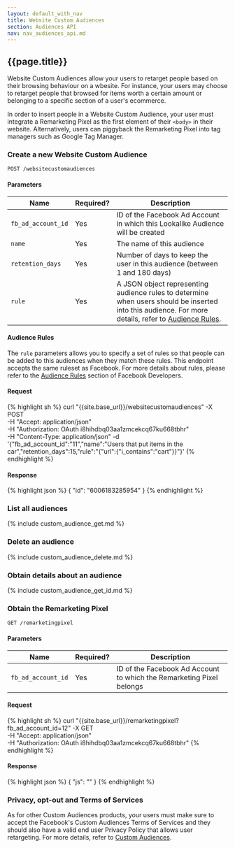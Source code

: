 ```yaml
---
layout: default_with_nav
title: Website Custom Audiences
section: Audiences API
nav: nav_audiences_api.md
---
```


## {{page.title}}
Website Custom Audiences allow your users to retarget people based on their browsing behaviour on a wbesite. For instance, your users may choose to retarget people that browsed for items worth a certain amount or belonging to a specific section of a user's ecommerce.

In order to insert people in a Website Custom Audience, your user must integrate a Remarketing Pixel as the first element of their `<body>` in their website. Alternatively, users can piggyback the Remarketing Pixel into tag managers such as Google Tag Manager.

### Create a new Website Custom Audience
`POST /websitecustomaudiences`

#### Parameters

Name | Required? | Description |
-----|-----------|-------------|
`fb_ad_account_id` | Yes | ID of the Facebook Ad Account in which this Lookalike Audience will be created |
`name` | Yes | The name of this audience |
`retention_days` | Yes | Number of days to keep the user in this audience (between 1 and 180 days) |
`rule` | Yes | A JSON object representing audience rules to determine when users should be inserted into this audience. For more details, refer to [Audience Rules](#audience_rules). |

#### Audience Rules

The `rule` parameters allows you to specify a set of rules so that people can be added to this audiences when they match these rules. This endpoint accepts the same ruleset as Facebook. For more details about rules, please refer to the [Audience Rules](https://developers.facebook.com/docs/reference/ads-api/custom-audience-website#audiencerules) section of Facebook Developers.

#### Request

{% highlight sh %}
curl "{{site.base_url}}/websitecustomaudiences" -X POST \
  -H "Accept: application/json" \
  -H "Authorization: OAuth i8hihdbq03aa1zmcekcq67ku668tbhr" \
  -H "Content-Type: application/json" -d '{"fb_ad_account_id":"11","name":"Users that put items in the car","retention_days":15,"rule":"{\"url\":{\"i_contains\":\"cart\"}}"}'
{% endhighlight %}

#### Response
{% highlight json %}
{
  "id": "6006183285954"
}
{% endhighlight %}

### List all audiences

{% include custom_audience_get.md %}

### Delete an audience

{% include custom_audience_delete.md %}

### Obtain details about an audience

{% include custom_audience_get_id.md %}


### Obtain the Remarketing Pixel

`GET /remarketingpixel`

#### Parameters
Name | Required? | Description |
-----|-----------|-------------|
`fb_ad_account_id` | Yes | ID of the Facebook Ad Account to which the Remarketing Pixel belongs |

#### Request

{% highlight sh %}
curl "{{site.base_url}}/remarketingpixel?fb_ad_account_id=12" -X GET \
  -H "Accept: application/json" \
  -H "Authorization: OAuth i8hihdbq03aa1zmcekcq67ku668tbhr"
{% endhighlight %}

#### Response

{% highlight json %}
{
  "js": "<script>(function(){var _fbq=window._fbq||(window._fbq=[]);if(!_fbq.loaded){var fbds=document.createElement("script");fbds.async=true;fbds.src="//connect.facebook.net/en_US/fbds.js";var s=document.getElementsByTagName("script")[0];s.parentNode.insertBefore(fbds,s);_fbq.loaded=true}_fbq.push(["addPixelId","32978420702374"])})();window._fbq=window._fbq||[];window._fbq.push(["track","PixelInitialized",{}]);</script><noscript><img height="1" width="1" border="0" alt="" style="display:none" src="https://www.facebook.com/tr?id=32978420702374&amp;ev=NoScript" /></noscript>"
}
{% endhighlight %}

### Privacy, opt-out and Terms of Services

As for other Custom Audiences products, your users must make sure to accept the Facebook's Custom Audiences Terms of Services and they should also have a valid end user Privacy Policy that allows user retargeting. For more details, refer to [Custom Audiences](/api/audiences/custom_audiences.html).
